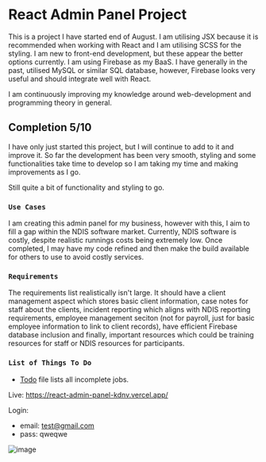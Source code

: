 # React Admin Panel Project

This is a project I have started end of August. I am utilising JSX because it is recommended when working with React and I am utilising SCSS for the styling. I am new to front-end development, but these appear the better options currently. I am using Firebase as my BaaS. I have generally in the past, utilised MySQL or similar SQL database, however, Firebase looks very useful and should integrate well with React.

I am continuously improving my knowledge around web-development and programming theory in general. 

## Completion 5/10

I have only just started this project, but I will continue to add to it and improve it. So far the development has been very smooth, styling and some functionalities take time to develop so I am taking my time and making improvements as I go.

Still quite a bit of functionality and styling to go.

### `Use Cases`

I am creating this admin panel for my business, however with this, I aim to fill a gap within the NDIS software market. Currently, NDIS software is costly, despite realistic runnings costs being extremely low. Once completed, I may have my code refined and then make the build available for others to use to avoid costly services.

### `Requirements`

The requirements list realistically isn't large. It should have a client management aspect which stores basic client information, case notes for staff about the clients, incident reporting which aligns with NDIS reporting requirements, employee management seciton (not for payroll, just for basic employee information to link to client records), have efficient Firebase database inclusion and finally, important resources which could be training resources for staff or NDIS resources for participants.

### `List of Things To Do`
  * [Todo](https://github.com/AaronCamm/ReactAdminPanel/blob/master/src/TODO) file lists all incomplete jobs.

Live: https://react-admin-panel-kdnv.vercel.app/

Login:
 - email: test@gmail.com
 - pass: qweqwe

![image](https://user-images.githubusercontent.com/40619424/188106672-e60ed509-873e-4f33-822d-db5ea2331ca8.png)
